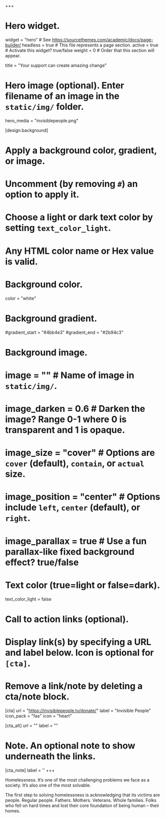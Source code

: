 +++
# Hero widget.
widget = "hero"  # See https://sourcethemes.com/academic/docs/page-builder/
headless = true  # This file represents a page section.
active = true # Activate this widget? true/false
weight = 0  # Order that this section will appear.

title = "Your support can create amazing change"

# Hero image (optional). Enter filename of an image in the `static/img/` folder.
hero_media = "invisiblepeople.png"

[design.background]
  # Apply a background color, gradient, or image.
  #   Uncomment (by removing `#`) an option to apply it.
  #   Choose a light or dark text color by setting `text_color_light`.
  #   Any HTML color name or Hex value is valid.

  # Background color.
  color = "white"
  
  # Background gradient.
  #gradient_start = "#4bb4e3"
  #gradient_end = "#2b94c3"
  
  # Background image.
  # image = ""  # Name of image in `static/img/`.
  # image_darken = 0.6  # Darken the image? Range 0-1 where 0 is transparent and 1 is opaque.
  # image_size = "cover"  #  Options are `cover` (default), `contain`, or `actual` size.
  # image_position = "center"  # Options include `left`, `center` (default), or `right`.
  # image_parallax = true  # Use a fun parallax-like fixed background effect? true/false
  
  # Text color (true=light or false=dark).
  text_color_light = false

# Call to action links (optional).
#   Display link(s) by specifying a URL and label below. Icon is optional for `[cta]`.
#   Remove a link/note by deleting a cta/note block.
[cta]
  url = "https://invisiblepeople.tv/donate/"
  label = "Invisible People"
  icon_pack = "fas"
  icon = "heart"
  
[cta_alt]
  url = ""
  label = ""

# Note. An optional note to show underneath the links.
[cta_note]
  label = ''
+++

Homelessness. It’s one of the most challenging problems we face as a society. It’s also one of the most solvable.

The first step to solving homelessness is acknowledging that its victims are people. Regular people. Fathers. Mothers. Veterans. Whole families. Folks who fell on hard times and lost their core foundation of being human – their homes.
